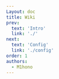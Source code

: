```yaml
---
Layout: doc
title: Wiki
prev:
  text: 'Intro'
  link: './'
next:
  text: 'Config'
  link: './config'
order: 1
authors:
  - M1hono
---
```


<ClientOnly>
<DamageChart 
  :incomingDamage="50"
  :armorToughness="0"
  :minDamage="0"
  :maxDamage="60"
  :maxArmorPoints="100"
  :isJavaEdition="true"
/>
</ClientOnly>